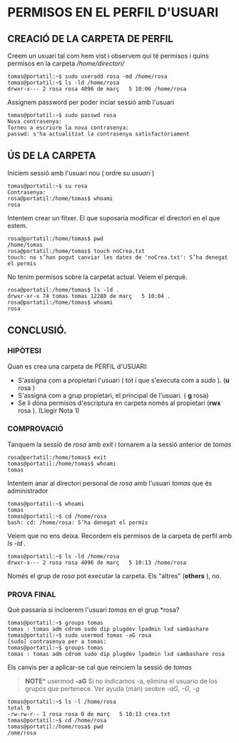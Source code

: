 # PERMISOS EN EL PERFIL D'USUARI
## CREACIÓ DE LA CARPETA DE PERFIL

Creem un usuari tal com hem vist i observem qui té permisos i quins permisos en la carpeta */home/directori/*
```linux
tomas@portatil:~$ sudo useradd rosa -md /home/rosa
tomas@portatil:~$ ls -ld /home/rosa
drwxr-x--- 2 rosa rosa 4096 de març   5 10:06 /home/rosa
```
Assignem password per poder inciar sessió amb l'usuari
```linux
tomas@portatil:~$ sudo passwd rosa
Nova contrasenya: 
Torneu a escriure la nova contrasenya: 
passwd: s'ha actualitzat la contrasenya satisfactòriament
```
## ÚS DE LA CARPETA

Iniciem sessió amb l'usuari nou ( ordre *su usuari* )
```linux
tomas@portatil:~$ su rosa
Contrasenya: 
rosa@portatil:/home/tomas$ whoami
rosa
```
Intentem crear un fitxer. El que suposaria modificar el directori en el que estem.
```linux
rosa@portatil:/home/tomas$ pwd
/home/tomas
rosa@portatil:/home/tomas$ touch noCrea.txt
touch: no s’han pogut canviar les dates de 'noCrea.txt': S’ha denegat el permís
```
No tenim permisos sobre la carpetat actual. Veiem el perquè.
```linux
rosa@portatil:/home/tomas$ ls -ld .
drwxr-xr-x 74 tomas tomas 12288 de març   5 10:04 .
rosa@portatil:/home/tomas$ whoami
rosa
```
## CONCLUSIÓ. 

### HIPÒTESI

Quan es crea una carpeta de PERFIL d'USUARI:
* S'assigna com a propietari l'usuari ( tot i que s'executa com a *sudo* ). (**u** rosa )
* S'assigna com a grup propietari, el principal de l'usuari. ( **g** rosa)
* Se li dóna permisos d'escriptura  en carpeta només al propietari (**rwx** rosa ). (Llegir Nota 1)

### COMPROVACIÓ

Tanquem la sessió de *rosa* amb *exit* i tornarem a la sessió anterior de *tomas*
```linux
rosa@portatil:/home/tomas$ exit
tomas@portatil:/home/tomas$ whoami
tomas
```
Intentem anar al directori personal de *rosa* amb l'usuari *tomas* que és administrador
```linux
tomas@portatil:~$ whoami
tomas
tomas@portatil:~$ cd /home/rosa
bash: cd: /home/rosa: S’ha denegat el permís
```
Veiem que no ens deixa. Recordem els permisos de la carpeta de perfil amb *ls -ld .*
```linux
tomas@portatil:~$ ls -ld /home/rosa
drwxr-x--- 2 rosa rosa 4096 de març   5 10:13 /home/rosa
```

Només el grup de *rosa* pot executar la carpeta. Els "altres" (**others** ), no.

### PROVA FINAL
Què passaria si incloerem l'usuari *tomas* en el grup *rosa?

```linux
tomas@portatil:~$ groups tomas
tomas : tomas adm cdrom sudo dip plugdev lpadmin lxd sambashare
tomas@portatil:~$ sudo usermod tomas -aG rosa
[sudo] contrasenya per a tomas: 
tomas@portatil:~$ groups tomas
tomas : tomas adm cdrom sudo dip plugdev lpadmin lxd sambashare rosa
```
Els canvis per a aplicar-se cal que reinciem la sessió de *tomas*
> **NOTE***
> usermod **-aG**
>Si no indicamos -a, elimina el usuario de los grupos que pertenece. Ver ayuda (man) seobre *-aG, -G, -g*
```linux
tomas@portatil:~$ ls -l /home/rosa
total 0
-rw-rw-r-- 1 rosa rosa 0 de març   5 10:13 crea.txt
tomas@portatil:~$ cd /home/rosa
tomas@portatil:/home/rosa$ pwd
/ome/rosa
```






